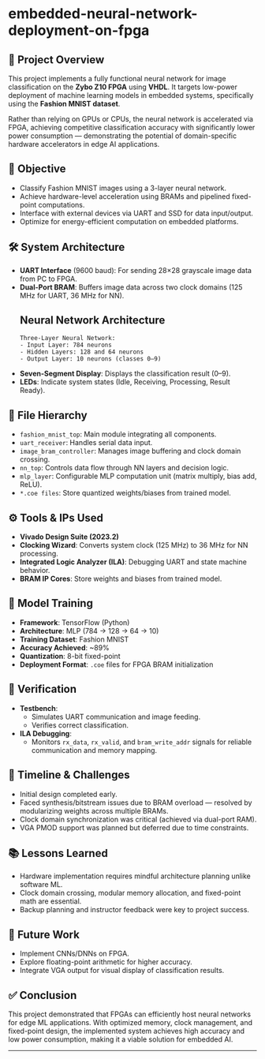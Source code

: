 # embedded-neural-network-deployment-on-fpga

## 📌 Project Overview

This project implements a fully functional neural network for image classification on the **Zybo Z10 FPGA** using **VHDL**. It targets low-power deployment of machine learning models in embedded systems, specifically using the **Fashion MNIST dataset**.

Rather than relying on GPUs or CPUs, the neural network is accelerated via FPGA, achieving competitive classification accuracy with significantly lower power consumption — demonstrating the potential of domain-specific hardware accelerators in edge AI applications.

## 🎯 Objective

- Classify Fashion MNIST images using a 3-layer neural network.
- Achieve hardware-level acceleration using BRAMs and pipelined fixed-point computations.
- Interface with external devices via UART and SSD for data input/output.
- Optimize for energy-efficient computation on embedded platforms.

## 🛠️ System Architecture

- **UART Interface** (9600 baud): For sending 28×28 grayscale image data from PC to FPGA.
- **Dual-Port BRAM**: Buffers image data across two clock domains (125 MHz for UART, 36 MHz for NN).
  ## Neural Network Architecture
      Three-Layer Neural Network:
      - Input Layer: 784 neurons
      - Hidden Layers: 128 and 64 neurons
      - Output Layer: 10 neurons (classes 0–9)
- **Seven-Segment Display**: Displays the classification result (0–9).
- **LEDs**: Indicate system states (Idle, Receiving, Processing, Result Ready).

## 📁 File Hierarchy

- `fashion_mnist_top`: Main module integrating all components.
- `uart_receiver`: Handles serial data input.
- `image_bram_controller`: Manages image buffering and clock domain crossing.
- `nn_top`: Controls data flow through NN layers and decision logic.
- `mlp_layer`: Configurable MLP computation unit (matrix multiply, bias add, ReLU).
- `*.coe files`: Store quantized weights/biases from trained model.

## ⚙️ Tools & IPs Used

- **Vivado Design Suite (2023.2)**
- **Clocking Wizard**: Converts system clock (125 MHz) to 36 MHz for NN processing.
- **Integrated Logic Analyzer (ILA)**: Debugging UART and state machine behavior.
- **BRAM IP Cores**: Store weights and biases from trained model.

## 🧠 Model Training

- **Framework**: TensorFlow (Python)
- **Architecture**: MLP (784 → 128 → 64 → 10)
- **Training Dataset**: Fashion MNIST
- **Accuracy Achieved**: ~89%
- **Quantization**: 8-bit fixed-point
- **Deployment Format**: `.coe` files for FPGA BRAM initialization

## 🧪 Verification

- **Testbench**:
  - Simulates UART communication and image feeding.
  - Verifies correct classification.
- **ILA Debugging**:
  - Monitors `rx_data`, `rx_valid`, and `bram_write_addr` signals for reliable communication and memory mapping.

## 📆 Timeline & Challenges

- Initial design completed early.
- Faced synthesis/bitstream issues due to BRAM overload — resolved by modularizing weights across multiple BRAMs.
- Clock domain synchronization was critical (achieved via dual-port RAM).
- VGA PMOD support was planned but deferred due to time constraints.

## 📚 Lessons Learned

- Hardware implementation requires mindful architecture planning unlike software ML.
- Clock domain crossing, modular memory allocation, and fixed-point math are essential.
- Backup planning and instructor feedback were key to project success.

## 🔮 Future Work

- Implement CNNs/DNNs on FPGA.
- Explore floating-point arithmetic for higher accuracy.
- Integrate VGA output for visual display of classification results.

## ✅ Conclusion

This project demonstrated that FPGAs can efficiently host neural networks for edge ML applications. With optimized memory, clock management, and fixed-point design, the implemented system achieves high accuracy and low power consumption, making it a viable solution for embedded AI.

---
